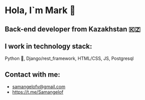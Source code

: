 # Hola, I`m Mark 👋
## Back-end developer from Kazakhstan 🇰🇿
## I work in technology stack: 
Python 🐍, Django/rest_framework, HTML/CSS, JS, Postgresql
## Contact with me:
- samangelofv@gmail.com
- https://t.me/Samangelof 

